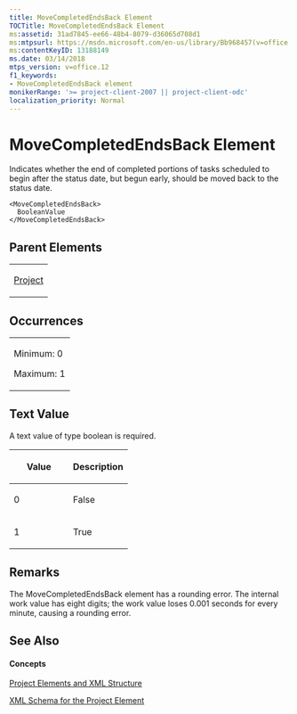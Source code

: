 ```yaml
---
title: MoveCompletedEndsBack Element
TOCTitle: MoveCompletedEndsBack Element
ms:assetid: 31ad7845-ee66-48b4-8079-d36065d708d1
ms:mtpsurl: https://msdn.microsoft.com/en-us/library/Bb968457(v=office.12)
ms:contentKeyID: 13188149
ms.date: 03/14/2018
mtps_version: v=office.12
f1_keywords:
- MoveCompletedEndsBack element
monikerRange: '>= project-client-2007 || project-client-odc'
localization_priority: Normal
---
```


# MoveCompletedEndsBack Element




Indicates whether the end of completed portions of tasks scheduled to begin after the status date, but begun early, should be moved back to the status date.

    <MoveCompletedEndsBack>
      BooleanValue
    </MoveCompletedEndsBack>

## Parent Elements

<table>
<colgroup>
<col style="width: 100%" />
</colgroup>
<tbody>
<tr class="odd">
<td><p><a href="project-element.md">Project</a></p></td>
</tr>
</tbody>
</table>

## Occurrences

<table>
<colgroup>
<col style="width: 100%" />
</colgroup>
<tbody>
<tr class="odd">
<td><p>Minimum: 0</p>
<p>Maximum: 1</p></td>
</tr>
</tbody>
</table>

## Text Value

A text value of type boolean is required.

<table>
<colgroup>
<col style="width: 50%" />
<col style="width: 50%" />
</colgroup>
<thead>
<tr class="header">
<th><p>Value</p></th>
<th><p>Description</p></th>
</tr>
</thead>
<tbody>
<tr class="odd">
<td><p>0</p></td>
<td><p>False</p></td>
</tr>
<tr class="even">
<td><p>1</p></td>
<td><p>True</p></td>
</tr>
</tbody>
</table>

## Remarks

The MoveCompletedEndsBack element has a rounding error. The internal work value has eight digits; the work value loses 0.001 seconds for every minute, causing a rounding error.

## See Also

#### Concepts

[Project Elements and XML Structure](project-elements-and-xml-structure.md)

[XML Schema for the Project Element](xml-schema-for-the-project-element.md)

